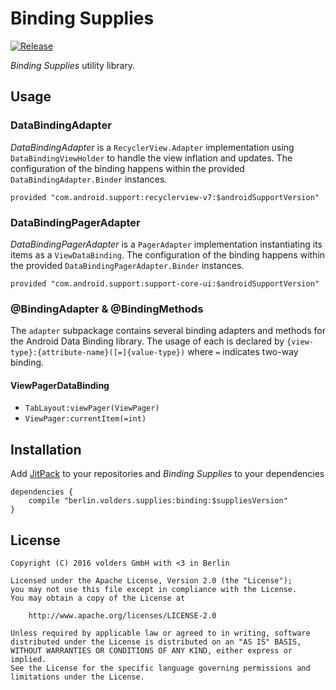 Binding Supplies
================
[![Release][1]][2]

*Binding Supplies* utility library.


Usage
-----

### DataBindingAdapter

*DataBindingAdapter* is a `RecyclerView.Adapter` implementation using `DataBindingViewHolder` to
handle the view inflation and updates. The configuration of the binding happens within the provided
`DataBindingAdapter.Binder` instances.

    provided "com.android.support:recyclerview-v7:$androidSupportVersion"

### DataBindingPagerAdapter

*DataBindingPagerAdapter* is a `PagerAdapter` implementation instantiating its items as a
`ViewDataBinding`. The configuration of the binding happens within the provided
`DataBindingPagerAdapter.Binder` instances.

    provided "com.android.support:support-core-ui:$androidSupportVersion"

### @BindingAdapter & @BindingMethods

The `adapter` subpackage contains several binding adapters and methods for the Android Data Binding
library. The usage of each is declared by `{view-type}:{attribute-name}([=]{value-type})` where
`=` indicates two-way binding.

#### ViewPagerDataBinding

 * `TabLayout:viewPager(ViewPager)`
 * `ViewPager:currentItem(=int)`


Installation
------------

Add [JitPack][2] to your repositories and *Binding Supplies* to your
dependencies

    dependencies {
        compile "berlin.volders.supplies:binding:$suppliesVersion"
    }


License
-------

    Copyright (C) 2016 volders GmbH with <3 in Berlin

    Licensed under the Apache License, Version 2.0 (the "License");
    you may not use this file except in compliance with the License.
    You may obtain a copy of the License at

        http://www.apache.org/licenses/LICENSE-2.0

    Unless required by applicable law or agreed to in writing, software
    distributed under the License is distributed on an "AS IS" BASIS,
    WITHOUT WARRANTIES OR CONDITIONS OF ANY KIND, either express or implied.
    See the License for the specific language governing permissions and
    limitations under the License.


  [1]: https://jitpack.io/v/berlin.volders.supplies/binding.svg
  [2]: https://jitpack.io/#berlin.volders.supplies/binding
